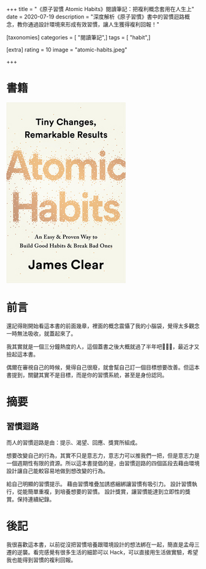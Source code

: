 +++
title = "《原子習慣 Atomic Habits》閱讀筆記：把複利概念套用在人生上"
date = 2020-07-19
description = "深度解析《原子習慣》書中的習慣迴路概念，教你通過設計環境來形成有效習慣，讓人生獲得複利回報！"

[taxonomies]
categories = [ "閱讀筆記",]
tags = [ "habit",]

[extra]
rating = 10
image = "atomic-habits.jpeg"

+++

# 書籍

[![](atomic-habits.jpeg)](https://www.goodreads.com/book/show/40121378-atomic-habits)

# 前言
還記得剛開始看這本書的前面幾章，裡面的概念震懾了我的小腦袋，覺得太多觀念一時無法吸收，就蓋起來了。

我其實就是一個三分鐘熱度的人，這個蓋書之後大概就過了半年吧🤣🤣🙈，最近才又撿起這本書。

偶爾在審視自己的時候，覺得自己很廢，就會幫自己訂一個目標想要改善。但這本書提到，關鍵其實不是目標，而是你的習慣系統，甚至是身份認同。

# 摘要
## 習慣迴路
而人的習慣迴路是由：提示、渴望、回應、獎賞所組成。

想要改變自己的行為，其實不只是意志力，意志力可以推我們一把，但是意志力是一個週期性有限的資源。所以這本書提倡的是，由習慣迴路的四個區段去藉由環境設計讓自己能較容易地做到想改變的行為。

給自己明顯的習慣提示。
藉由習慣堆疊加誘惑綑綁讓習慣有吸引力。
設計習慣執行，從能簡單重複，到培養想要的習慣。
設計獎賞，讓習慣能達到立即性的獎賞。保持連續紀錄。

# 後記
我很喜歡這本書，以前從沒把習慣培養跟環境設計的想法綁在一起，簡直是孟母三遷的逆襲。看完感覺有很多生活的細節可以 Hack，可以直接用生活做實驗，希望我也能得到習慣的複利回報。
